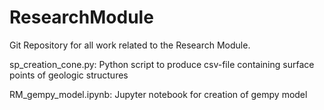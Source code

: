 # ResearchModule
Git Repository for all work related to the Research Module.

sp_creation_cone.py: Python script to produce csv-file containing surface points of geologic structures

RM_gempy_model.ipynb: Jupyter notebook for creation of gempy model

